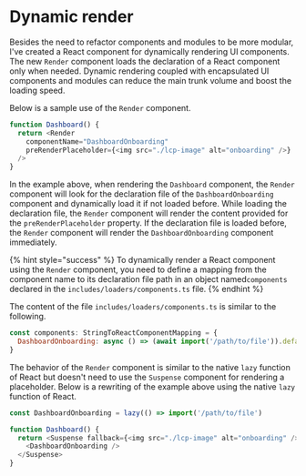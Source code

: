 # Dynamic render

Besides the need to refactor components and modules to be more modular, I've created a React component for dynamically rendering UI components. The new `Render` component loads the declaration of a React component only when needed. Dynamic rendering coupled with encapsulated UI components and modules can reduce the main trunk volume and boost the loading speed.

Below is a sample use of the `Render` component.

```javascript
function Dashboard() {
  return <Render
    componentName="DashboardOnboarding"
    preRenderPlaceholder={<img src="./lcp-image" alt="onboarding" />}
  />
}
```

In the example above, when rendering the `Dashboard` component, the `Render` component will look for the declaration file of the `DashboardOnboarding` component and dynamically load it if not loaded before. While loading the declaration file, the `Render` component will render the content provided for the `preRenderPlaceholder` property. If the declaration file is loaded before, the `Render` component will render the `DashboardOnboarding` component immediately.

{% hint style="success" %}
To dynamically render a React component using the `Render` component, you need to define a mapping from the component name to its declaration file path in an object named`components` declared in the `includes/loaders/components.ts` file.
{% endhint %}

The content of the file `includes/loaders/components.ts` is similar to the following.

```javascript
const components: StringToReactComponentMapping = {
  DashboardOnboarding: async () => (await import('/path/to/file')).default,
}
```

The behavior of the `Render` component is similar to the native `lazy` function of React but doesn't need to use the `Suspense` component for rendering a placeholder. Below is a rewriting of the example above using the native `lazy` function of React.

```javascript
const DashboardOnboarding = lazy(() => import('/path/to/file')

function Dashboard() {
  return <Suspense fallback={<img src="./lcp-image" alt="onboarding" />}>
    <DashboardOnboarding />
  </Suspense>
}
```
